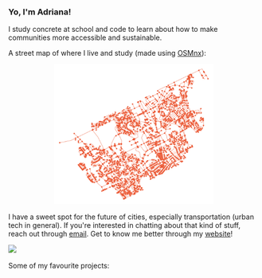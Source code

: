### Yo, I'm Adriana!
I study concrete at school and code to learn about how to make communities more accessible and sustainable.

A street map of where I live and study (made using [OSMnx](https://linkinghub.elsevier.com/retrieve/pii/S0198971516303970)):

<p align="center"><img align="centre" width="320" src="waterloo2.png"></img></p>

I have a sweet spot for the future of cities, especially transportation (urban tech in general). If you're interested in chatting about that kind of stuff, reach out through [email](adriana.ceric@gmail.com). Get to know me better through my [website](https://adrianaceric.github.io/)!
<br>

![](https://komarev.com/ghpvc/?username=AdrianaCeric&color=blueviolet)

Some of my favourite projects:
